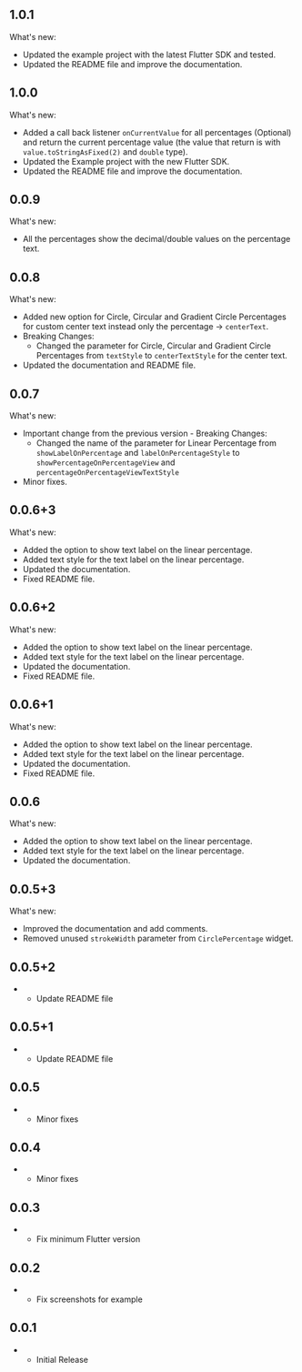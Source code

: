 ## 1.0.1

What's new:
- Updated the example project with the latest Flutter SDK and tested.
- Updated the README file and improve the documentation.

## 1.0.0

What's new:
- Added a call back listener `onCurrentValue` for all percentages (Optional) and return the current percentage value (the value that return is with `value.toStringAsFixed(2)` and `double` type).
- Updated the Example project with the new Flutter SDK.
- Updated the README file and improve the documentation.

## 0.0.9

What's new:
- All the percentages show the decimal/double values on the percentage text.

## 0.0.8

What's new:
- Added new option for Circle, Circular and Gradient Circle Percentages for custom center text instead only the percentage -> `centerText`.
- Breaking Changes:
  - Changed the parameter for Circle, Circular and Gradient Circle Percentages from `textStyle` to `centerTextStyle` for the center text.
- Updated the documentation and README file.

## 0.0.7

What's new:
- Important change from the previous version - Breaking Changes:
  - Changed the name of the parameter for Linear Percentage from `showLabelOnPercentage` and `labelOnPercentageStyle` to `showPercentageOnPercentageView` and `percentageOnPercentageViewTextStyle`
- Minor fixes.

## 0.0.6+3

What's new:
- Added the option to show text label on the linear percentage.
- Added text style for the text label on the linear percentage.
- Updated the documentation.
- Fixed README file.

## 0.0.6+2

What's new:
- Added the option to show text label on the linear percentage.
- Added text style for the text label on the linear percentage.
- Updated the documentation.
- Fixed README file.

## 0.0.6+1

What's new:
- Added the option to show text label on the linear percentage.
- Added text style for the text label on the linear percentage.
- Updated the documentation.
- Fixed README file.

## 0.0.6

What's new:
- Added the option to show text label on the linear percentage.
- Added text style for the text label on the linear percentage.
- Updated the documentation.

## 0.0.5+3

What's new:
- Improved the documentation and add comments.
- Removed unused `strokeWidth` parameter from `CirclePercentage` widget.

## 0.0.5+2

* - Update README file

## 0.0.5+1

* - Update README file

## 0.0.5

* - Minor fixes

## 0.0.4

* - Minor fixes

## 0.0.3

* - Fix minimum Flutter version

## 0.0.2

* - Fix screenshots for example

## 0.0.1

* - Initial Release